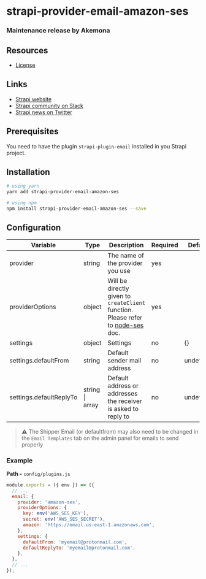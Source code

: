 # strapi-provider-email-amazon-ses

### Maintenance release by Akemona

## Resources

- [License](LICENSE)

## Links

- [Strapi website](https://strapi.akemona.com/)
- [Strapi community on Slack](https://slack.strapi.io)
- [Strapi news on Twitter](https://twitter.com/strapijs)

## Prerequisites

You need to have the plugin `strapi-plugin-email` installed in you Strapi project.

## Installation

```bash
# using yarn
yarn add strapi-provider-email-amazon-ses

# using npm
npm install strapi-provider-email-amazon-ses --save
```

## Configuration

| Variable                | Type                    | Description                                                                                                                | Required | Default   |
| ----------------------- | ----------------------- | -------------------------------------------------------------------------------------------------------------------------- | -------- | --------- |
| provider                | string                  | The name of the provider you use                                                                                           | yes      |           |
| providerOptions         | object                  | Will be directly given to `createClient` function. Please refer to [node-ses](https://www.npmjs.com/package/node-ses) doc. | yes      |           |
| settings                | object                  | Settings                                                                                                                   | no       | {}        |
| settings.defaultFrom    | string                  | Default sender mail address                                                                                                | no       | undefined |
| settings.defaultReplyTo | string \| array<string> | Default address or addresses the receiver is asked to reply to                                                             | no       | undefined |

> :warning: The Shipper Email (or defaultfrom) may also need to be changed in the `Email Templates` tab on the admin panel for emails to send properly

### Example

**Path -** `config/plugins.js`

```js
module.exports = ({ env }) => ({
  // ...
  email: {
    provider: 'amazon-ses',
    providerOptions: {
      key: env('AWS_SES_KEY'),
      secret: env('AWS_SES_SECRET'),
      amazon: 'https://email.us-east-1.amazonaws.com',
    },
    settings: {
      defaultFrom: 'myemail@protonmail.com',
      defaultReplyTo: 'myemail@protonmail.com',
    },
  },
  // ...
});
```
